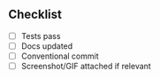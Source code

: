 ## Checklist
- [ ] Tests pass
- [ ] Docs updated
- [ ] Conventional commit
- [ ] Screenshot/GIF attached if relevant
